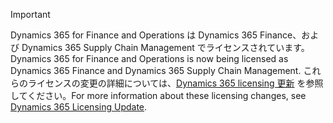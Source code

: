 > [!IMPORTANT]
> <span data-ttu-id="8f261-101">Dynamics 365 for Finance and Operations は Dynamics 365 Finance、および Dynamics 365 Supply Chain Management でライセンスされています。</span><span class="sxs-lookup"><span data-stu-id="8f261-101">Dynamics 365 for Finance and Operations is now being licensed as Dynamics 365 Finance and Dynamics 365 Supply Chain Management.</span></span> <span data-ttu-id="8f261-102">これらのライセンスの変更の詳細については、[Dynamics 365 licensing 更新](https://docs.microsoft.com/dynamics365/licensing/update) を参照してください。</span><span class="sxs-lookup"><span data-stu-id="8f261-102">For more information about these licensing changes, see [Dynamics 365 Licensing Update](https://docs.microsoft.com/dynamics365/licensing/update).</span></span> 
